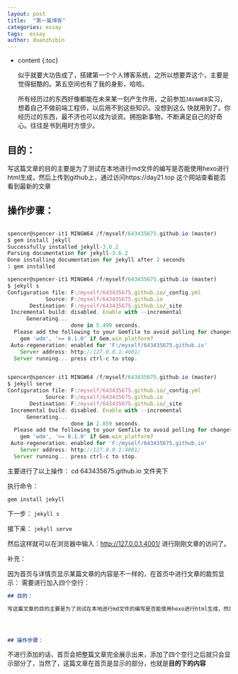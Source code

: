 ```yaml
---
layout: post
title:  "第一篇博客"
categories: essay
tags:  essay 
author: duanzhibin
---
```


* content
{:toc}

  似乎就要大功告成了，搭建第一个个人博客系统，之所以想要弄这个，主要是觉得挺酷的。第五空间也有了我的身影，哈哈。
   
  所有经历过的东西好像都能在未来某一刻产生作用，之前参加`JAVAWEB`实习，想着自己不做前端工程师，以后用不到这些知识。没想到这么
  快就用到了。你经历过的东西，最不济也可以成为谈资。拥抱新事物，不断满足自己的好奇心。往往是书到用时方恨少。

    
  



## 目的：

写这篇文章的目的主要是为了测试在本地进行md文件的编写是否能使用hexo进行html生成，然后上传到github上，通过访问https://day21.top 这个网站查看能否看到最新的文章




## 操作步骤：

```js

spencer@spencer-it1 MINGW64 /f/myself/643435675.github.io (master)
$ gem install jekyll
Successfully installed jekyll-3.6.2
Parsing documentation for jekyll-3.6.2
Done installing documentation for jekyll after 2 seconds
1 gem installed

spencer@spencer-it1 MINGW64 /f/myself/643435675.github.io (master)
$ jekyll s
Configuration file: F:/myself/643435675.github.io/_config.yml
            Source: F:/myself/643435675.github.io
       Destination: F:/myself/643435675.github.io/_site
 Incremental build: disabled. Enable with --incremental
      Generating...
                    done in 5.499 seconds.
  Please add the following to your Gemfile to avoid polling for changes:
    gem 'wdm', '>= 0.1.0' if Gem.win_platform?
 Auto-regeneration: enabled for 'F:/myself/643435675.github.io'
    Server address: http://127.0.0.1:4001/
  Server running... press ctrl-c to stop.


spencer@spencer-it1 MINGW64 /f/myself/643435675.github.io (master)
$ jekyll serve
Configuration file: F:/myself/643435675.github.io/_config.yml
            Source: F:/myself/643435675.github.io
       Destination: F:/myself/643435675.github.io/_site
 Incremental build: disabled. Enable with --incremental
      Generating...
                    done in 2.859 seconds.
  Please add the following to your Gemfile to avoid polling for changes:
    gem 'wdm', '>= 0.1.0' if Gem.win_platform?
 Auto-regeneration: enabled for 'F:/myself/643435675.github.io'
    Server address: http://127.0.0.1:4001/
  Server running... press ctrl-c to stop.

```

主要进行了以上操作：
cd 643435675.github.io  文件夹下

执行命令：

`gem install jekyll `

下一步：
`jekyll s`

接下来：
`jekyll serve`

然后这样就可以在浏览器中输入：http://127.0.0.1:4001/ 进行刚刚文章的访问了。


补充：

因为首页与详情页显示某篇文章的内容是不一样的，在首页中进行文章的裁剪显示：
需要进行加入四个空行：
```md
## 目的：

写这篇文章的目的主要是为了测试在本地进行md文件的编写是否能使用hexo进行html生成，然后上传到github上，通过访问https://day21.top 这个网站查看能否看到最新的文章




## 操作步骤：
```

不进行添加的话，首页会把整篇文章完全展示出来，添加了四个空行之后就只会显示部分了，当然了，这篇文章在首页是显示的部分，也就是**目的下的内容**


